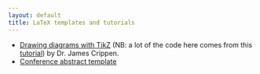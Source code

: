 ```yaml
---
layout: default
title: LaTeX templates and tutorials
---
```


+ [Drawing diagrams with TikZ](https://sznfng.github.io/mini_tikz_tutorial.pdf) (NB: a lot of the code here comes from this [tutorial](https://ling.auf.net/lingbuzz/003379)) by Dr. James Crippen.
+ [Conference abstract template](https://www.overleaf.com/latex/templates/linguistics-conference-abstract-template/sdkhkhsfstmr)
